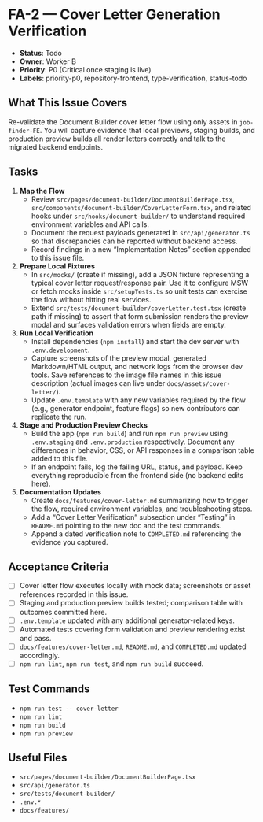 # FA-2 — Cover Letter Generation Verification

- **Status**: Todo
- **Owner**: Worker B
- **Priority**: P0 (Critical once staging is live)
- **Labels**: priority-p0, repository-frontend, type-verification, status-todo

## What This Issue Covers
Re-validate the Document Builder cover letter flow using only assets in `job-finder-FE`. You will capture evidence that local previews, staging builds, and production preview builds all render letters correctly and talk to the migrated backend endpoints.

## Tasks
1. **Map the Flow**
   - Review `src/pages/document-builder/DocumentBuilderPage.tsx`, `src/components/document-builder/CoverLetterForm.tsx`, and related hooks under `src/hooks/document-builder/` to understand required environment variables and API calls.
   - Document the request payloads generated in `src/api/generator.ts` so that discrepancies can be reported without backend access.
   - Record findings in a new “Implementation Notes” section appended to this issue file.
2. **Prepare Local Fixtures**
   - In `src/mocks/` (create if missing), add a JSON fixture representing a typical cover letter request/response pair. Use it to configure MSW or fetch mocks inside `src/setupTests.ts` so unit tests can exercise the flow without hitting real services.
   - Extend `src/tests/document-builder/coverLetter.test.tsx` (create path if missing) to assert that form submission renders the preview modal and surfaces validation errors when fields are empty.
3. **Run Local Verification**
   - Install dependencies (`npm install`) and start the dev server with `.env.development`.
   - Capture screenshots of the preview modal, generated Markdown/HTML output, and network logs from the browser dev tools. Save references to the image file names in this issue description (actual images can live under `docs/assets/cover-letter/`).
   - Update `.env.template` with any new variables required by the flow (e.g., generator endpoint, feature flags) so new contributors can replicate the run.
4. **Stage and Production Preview Checks**
   - Build the app (`npm run build`) and run `npm run preview` using `.env.staging` and `.env.production` respectively. Document any differences in behavior, CSS, or API responses in a comparison table added to this file.
   - If an endpoint fails, log the failing URL, status, and payload. Keep everything reproducible from the frontend side (no backend edits here).
5. **Documentation Updates**
   - Create `docs/features/cover-letter.md` summarizing how to trigger the flow, required environment variables, and troubleshooting steps.
   - Add a “Cover Letter Verification” subsection under “Testing” in `README.md` pointing to the new doc and the test commands.
   - Append a dated verification note to `COMPLETED.md` referencing the evidence you captured.

## Acceptance Criteria
- [ ] Cover letter flow executes locally with mock data; screenshots or asset references recorded in this issue.
- [ ] Staging and production preview builds tested; comparison table with outcomes committed here.
- [ ] `.env.template` updated with any additional generator-related keys.
- [ ] Automated tests covering form validation and preview rendering exist and pass.
- [ ] `docs/features/cover-letter.md`, `README.md`, and `COMPLETED.md` updated accordingly.
- [ ] `npm run lint`, `npm run test`, and `npm run build` succeed.

## Test Commands
- `npm run test -- cover-letter`
- `npm run lint`
- `npm run build`
- `npm run preview`

## Useful Files
- `src/pages/document-builder/DocumentBuilderPage.tsx`
- `src/api/generator.ts`
- `src/tests/document-builder/`
- `.env.*`
- `docs/features/`
